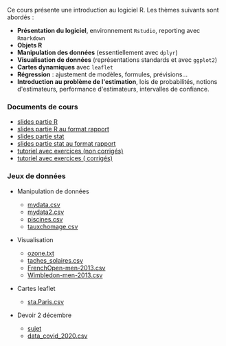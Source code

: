 Ce cours présente une introduction au logiciel R. Les thèmes suivants sont abordés :

- **Présentation du logiciel**, environnement `Rstudio`, reporting avec `Rmarkdown`   
- **Objets R**
- **Manipulation des données** (essentiellement avec `dplyr`)
- **Visualisation de données** (représentations standards et avec `ggplot2`)
- **Cartes dynamiques** avec `leaflet`
- **Régression** : ajustement de modèles, formules, prévisions...
- **Introduction au problème de l'estimation**, lois de probabilités, notions d'estimateurs, performance d'estimateurs, intervalles de confiance.


### Documents de cours

- [slides partie R](pres_R.pdf)
- [slides partie R au format rapport](pres_R_imp.pdf)
- [slides partie stat](cours_stat_ens.pdf)
- [slides partie stat au format rapport](cours_article_ens.pdf)
- [tutoriel avec exercices (non corrigés)](https://lrouviere.github.io/TUTO_R/)
- [tutoriel avec exercices ( corrigés)](https://lrouviere.github.io/TUTO_R/correction/)


### Jeux de données

- Manipulation de données
  - [mydata.csv](mydata.csv)
  - [mydata2.csv](mydata2.csv)
  - [piscines.csv](piscines.csv)
  - [tauxchomage.csv](tauxchomage.csv)
  
- Visualisation 
  - [ozone.txt](ozone.txt)
  - [taches_solaires.csv](taches_solaires.csv)
  - [FrenchOpen-men-2013.csv](FrenchOpen-men-2013.csv)
  - [Wimbledon-men-2013.csv](Wimbledon-men-2013.csv)
  
- Cartes leaflet
  - [sta.Paris.csv](sta.Paris.csv)

- Devoir 2 décembre
  - [sujet]()
  - [data_covid_2020.csv](data_covid_2020.csv)
  


<!---
---

- [slides, partie stat](cours_stat_ens.pdf)
- [slides au format rapport, partie stat](cours_article_ens.pdf)


### Exercices, notebook

- Fiche 1 : Environnement RStudio, Rmarkdown et Packages, [Rmd](fiche1.Rmd), [html](fiche1.nb.html)
- Fiche 2 : Les objets R, [Rmd](fiche2_stu.Rmd), [html](fiche2_stu.nb.html)
- Fiche 3 : Manipuler les données dans le tidyverse, [Rmd](fiche3_stu.Rmd), [html](fiche3_stu.nb.html)
- Fiche 4 : Visualiser les données (approche classique et ggplot2), [Rmd](fiche4_stu.Rmd), [html](fiche4_stu.nb.html)
  - graphes pour éditer la fiche : [Challenge 1](challenge1.pdf), [Challenge 2](challenge2.pdf), [Challenge 3](challenge3.pdf), [Challenge 4](challenge4.pdf)
- [Fiche 5](fiche5_stu.Rmd) : Introduction aux cartes leaflet.
- Fiche 6 : Régression avec R, [Rmd](fiche6_stu.Rmd), [html](fiche6_stu.nb.html)
- [Fiche 7](fiche7.nb.html) : Importation de tables SAS sur R
- Fiche stat, [Rmd](fiche_estimation_std.Rmd), [html](fiche_estimation_std.nb.html)

### Corrections

- [Fiche 1](fiche1.nb.html)
- [Fiche 2](fiche2_cor.html)
- [Fiche 3](fiche3_cor.html)
- [Fiche 4](fiche4_cor.html)
- [Fiche 5](fiche5_cor.html)
- [Fiche 6](fiche6_cor.html)
- [Fiche stat](fiche_estimation.html)

--->
<!---
- [Fiche 1](https://lrouviere.github.io/fiche1.nb.html)
- [Fiche 2](https://lrouviere.github.io/fiche2_cor.html)
- [Fiche 3](https://lrouviere.github.io/fiche3_cor.html)
- [Fiche 4](https://lrouviere.github.io/fiche4_cor.html)
- [Fiche 5](https://lrouviere.github.io/fiche5_cor.html)
- [Fiche 6](https://lrouviere.github.io/fiche6_cor.html)
--->




